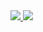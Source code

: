 <a href="https://github.com/404kuso/404kuso/">
   <img src="https://github-readme-stats.vercel.app/api?username=404kuso&theme=calm&show_icons=true">

<a href="https://github.com/404kuso/404kuso/">
   <img src="https://github-readme-stats.vercel.app/api/top-langs/?username=404kuso&theme=calm">
   
   
<!--
**404kuso/404kuso** is a ✨ _special_ ✨ repository because its `README.md` (this file) appears on your GitHub profile.
